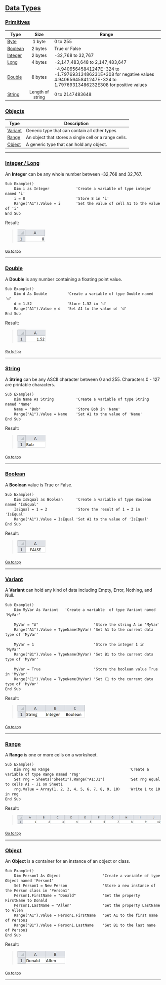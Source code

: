 ## <a name="pagetop" href="#pagetop">Data Types</a> ##

### <a name=32Bit_DataTypes href=#32Bit_DataTypes>Primitives</a> ###
|Type|Size|Range|
|----|:--------:|-----|
|[Byte](#byte)		|1 byte	|0 to 255|
|[Boolean](#boolean)|2 bytes|True or False|
|[Integer](#integer)|2 bytes|-32,768 to 32,767|
|[Long](#intlong)	|4 bytes|-2,147,483,648 to 2,147,483,647|
|[Double](#double)	|8 bytes|-4.94065645841247E-324 to -1.79769313486231E+308 for negative values<br />4.94065645841247E-324 to 1.79769313486232E308 for positive values|
|[String](#string)	|Length of string|0 to 2147483648|

### <a name=objects_top href=#objects_top>Objects</a> ###
|Type|Description|
|----|-----------|
|[Variant](#variant)|Generic type that can contain all other types.|
|[Range](#range)|An object that stores a single cell or a range cells.|
|[Object](#object)|A generic type that can hold any object.|

----------
### <a name="integer" href="#integer">Integer / Long</a> ###
An **Integer** can be any whole number between -32,768 and 32,767.

```VB
Sub Example()
	Dim i as Integer			'Create a variable of type integer named 'i'
	i = 8						'Store 8 in 'i'
	Range("A1").Value = i		'Set the value of cell A1 to the value of 'i'
End Sub
```

Result:
>![Result](./images/int_result.jpg)

<sub>[Go to top](#pagetop)</sub>

----------
### <a name="double" href="#double">Double</a> ###
A **Double** is any number containing a floating point value.

```VB
Sub Example()
    Dim d As Double         'Create a variable of type Double named 'd'
    d = 1.52                'Store 1.52 in 'd'
    Range("A1").Value = d	'Set A1 to the value of 'd'
End Sub
```

Result:
>![Result](./images/Dbl_Result.jpg)

<sub>[Go to top](#pagetop)</sub>

----------
### <a name="string" href="#string">String</a> ###
A **String** can be any ASCII character between 0 and 255. Characters 0 - 127 are printable characters.

```VB
Sub Example()
    Dim Name As String			'Create a variable of type String named 'Name'
    Name = "Bob"				'Store Bob in 'Name'
	Range("A1").Value = Name	'Set A1 to the value of 'Name'
End Sub
```

Result:
>![Result](./images/Str_Result.jpg)

<sub>[Go to top](#pagetop)</sub>

----------
### <a name="boolean" href="#boolean">Boolean</a> ###
A **Boolean** value is True or False.
```VB
Sub Example()
	Dim IsEqual as Boolean		'Create a variable of type Boolean named 'IsEqual'
	IsEqual = 1 = 2				'Store the result of 1 = 2 in 'IsEqual'
	Range("A1").Value = IsEqual	'Set A1 to the value of 'IsEqual'
End Sub
```
Result:
>![Result](./images/Bool_Result.jpg)

<sub>[Go to top](#pagetop)</sub>

----------
### <a name="variant" href="#variant">Variant</a> ###
A **Variant** can hold any kind of data including Empty, Error, Nothing, and Null.

```VB
Sub Example()
    Dim MyVar As Variant   'Create a variable  of type Variant named 'MyVar'

    MyVar = "A"							'Store the string A in 'MyVar'
    Range("A1").Value = TypeName(MyVar) 'Set A1 to the current data type of 'MyVar'

    MyVar = 1							'Store the integer 1 in 'MyVar'
    Range("B1").Value = TypeName(MyVar) 'Set B1 to the current data type of 'MyVar'

    MyVar = True						'Store the boolean value True in 'MyVar'
    Range("C1").Value = TypeName(MyVar)	'Set C1 to the current data type of 'MyVar'
End Sub
```

Result:
>![Result](./images/Var_Result.jpg)

<sub>[Go to top](#pagetop)</sub>

----------
### <a name="range" href="#range">Range</a> ###
A **Range** is one or more cells on a worksheet.

```VB
Sub Example()
    Dim rng As Range									'Create a variable of type Range named 'rng'
    Set rng = Sheets("Sheet1").Range("A1:J1")			'Set rng equal to cells A1 - J1 on Sheet1
    rng.Value = Array(1, 2, 3, 4, 5, 6, 7, 8, 9, 10)	'Write 1 to 10 in rng
End Sub
```

Result:
>![Result](./images/Rng_Result.jpg "Result")

<sub>[Go to top](#pagetop)</sub>

----------
### <a name="object" href="#object">Object</a> ###
An **Object** is a container for an instance of an object or class.

```VB
Sub Example()
    Dim Person1 As Object					'Create a variable of type Object named 'Person1'
    Set Person1 = New Person				'Store a new instance of the Person class in 'Person1'
    Person1.FirstName = "Donald"			'Set the property FirstName to Donald
    Person1.LastName = "Allen"				'Set the property LastName to Allen
    Range("A1").Value = Person1.FirstName	'Set A1 to the first name of Person1
    Range("B1").Value = Person1.LastName	'Set B1 to the last name of Person1
End Sub
```

Result:
>![Result](./images/Obj_Result.jpg)

<sub>[Go to top](#pagetop)</sub>

----------